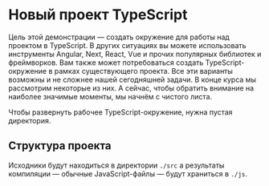 # Новый проект TypeScript

Цель этой демонстрации — создать окружение для работы над проектом в TypeScript. В других ситуациях вы можете использовать инструменты Angular, Next, React, Vue и прочих популярных библиотек и фреймворков. Вам также может потребоваться создать TypeScript-окружение в рамках существующего проекта. Все эти варианты возможны и не сложнее нашей сегодняшней задачи. В конце курса мы рассмотрим некоторые из них. А сейчас, чтобы обратить внимание на наиболее значимые моменты, мы начнём с чистого листа.

Чтобы развернуть рабочее TypeScript-окружение, нужна пустая директория.

## Структура проекта

Исходники будут находиться в директории `./src` а результаты компиляции — обычные JavaScript-файлы — будут храниться в `./js`.
